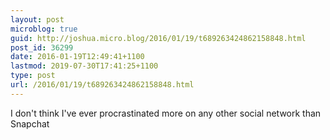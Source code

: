 ```yaml
---
layout: post
microblog: true
guid: http://joshua.micro.blog/2016/01/19/t689263424862158848.html
post_id: 36299
date: 2016-01-19T12:49:41+1100
lastmod: 2019-07-30T17:41:25+1100
type: post
url: /2016/01/19/t689263424862158848.html
---
```

I don't think I've ever procrastinated more on any other social network than Snapchat
